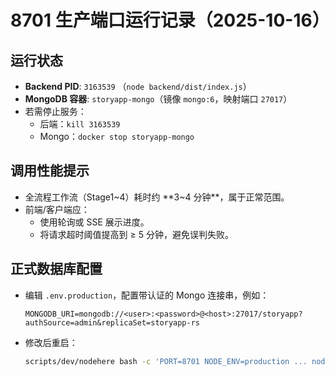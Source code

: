 # 8701 生产端口运行记录（2025-10-16）

## 运行状态
- **Backend PID**: `3163539` （`node backend/dist/index.js`）
- **MongoDB 容器**: `storyapp-mongo`（镜像 `mongo:6`，映射端口 `27017`）
- 若需停止服务：
  - 后端：`kill 3163539`
  - Mongo：`docker stop storyapp-mongo`

## 调用性能提示
- 全流程工作流（Stage1~4）耗时约 **3~4 分钟**，属于正常范围。
- 前端/客户端应：
  - 使用轮询或 SSE 展示进度。
  - 将请求超时阈值提高到 ≥ 5 分钟，避免误判失败。

## 正式数据库配置
- 编辑 `.env.production`，配置带认证的 Mongo 连接串，例如：
  ```env
  MONGODB_URI=mongodb://<user>:<password>@<host>:27017/storyapp?authSource=admin&replicaSet=storyapp-rs
  ```
- 修改后重启：
  ```bash
  scripts/dev/nodehere bash -c 'PORT=8701 NODE_ENV=production ... node backend/dist/index.js'
  ``````
